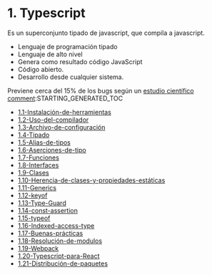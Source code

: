 # 1. Typescript

Es un superconjunto tipado de javascript, que compila a javascript.

-   Lenguaje de programación tipado
-   Lenguaje de alto nivel
-   Genera como resultado código JavaScript
-   Código abierto.
-   Desarrollo desde cualquier sistema.

Previene cerca del 15% de los bugs según un [estudio
científico](http://earlbarr.com/publications/typestudy.pdf)
[comment]:STARTING_GENERATED_TOC

* [1.1-Instalación-de-herramientas](<./content/1.1-Instalación-de-herramientas.md>)
* [1.2-Uso-del-compilador](<./content/1.2-Uso-del-compilador.md>)
* [1.3-Archivo-de-configuración](<./content/1.3-Archivo-de-configuración.md>)
* [1.4-Tipado](<./content/1.4-Tipado.md>)
* [1.5-Alias-de-tipos](<./content/1.5-Alias-de-tipos.md>)
* [1.6-Aserciones-de-tipo](<./content/1.6-Aserciones-de-tipo.md>)
* [1.7-Funciones](<./content/1.7-Funciones.md>)
* [1.8-Interfaces](<./content/1.8-Interfaces.md>)
* [1.9-Clases](<./content/1.9-Clases.md>)
* [1.10-Herencia-de-clases-y-propiedades-estáticas](<./content/1.10-Herencia-de-clases-y-propiedades-estáticas.md>)
* [1.11-Generics](<./content/1.11-Generics.md>)
* [1.12-keyof](<./content/1.12-keyof.md>)
* [1.13-Type-Guard](<./content/1.13-Type-Guard.md>)
* [1.14-const-assertion](<./content/1.14-const-assertion.md>)
* [1.15-typeof](<./content/1.15-typeof.md>)
* [1.16-Indexed-access-type](<./content/1.16-Indexed-access-type.md>)
* [1.17-Buenas-prácticas](<./content/1.17-Buenas-prácticas.md>)
* [1.18-Resolución-de-modulos](<./content/1.18-Resolución-de-modulos.md>)
* [1.19-Webpack](<./content/1.19-Webpack.md>)
* [1.20-Typescript-para-React](<./content/1.20-Typescript-para-React.md>)
* [1.21-Distribución-de-paquetes](<./content/1.21-Distribución-de-paquetes.md>)

[comment]:ENDING_GENERATED_TOC